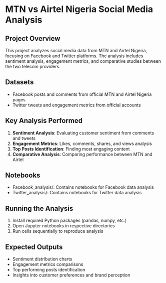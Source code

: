 # MTN vs Airtel Nigeria Social Media Analysis

## Project Overview
This project analyzes social media data from MTN and Airtel Nigeria, focusing on Facebook and Twitter platforms. The analysis includes sentiment analysis, engagement metrics, and comparative studies between the two telecom providers.

## Datasets
- Facebook posts and comments from official MTN and Airtel Nigeria pages
- Twitter tweets and engagement metrics from official accounts

## Key Analysis Performed
1. **Sentiment Analysis**: Evaluating customer sentiment from comments and tweets
2. **Engagement Metrics**: Likes, comments, shares, and views analysis
3. **Top Posts Identification**: Finding most engaging content
4. **Comparative Analysis**: Comparing performance between MTN and Airtel

## Notebooks
- Facebook_analysis/: Contains notebooks for Facebook data analysis
- Twitter_analysis/: Contains notebooks for Twitter data analysis

## Running the Analysis
1. Install required Python packages (pandas, numpy, etc.)
2. Open Jupyter notebooks in respective directories
3. Run cells sequentially to reproduce analysis

## Expected Outputs
- Sentiment distribution charts
- Engagement metrics comparisons
- Top performing posts identification
- Insights into customer preferences and brand perception